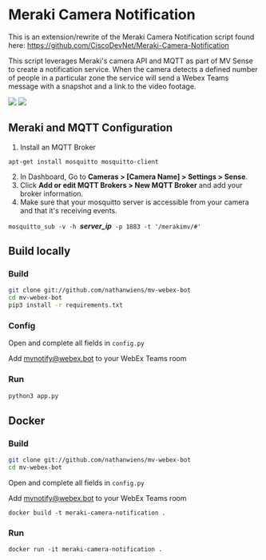 # Meraki Camera Notification

This is an extension/rewrite of the Meraki Camera Notification script found here: https://github.com/CiscoDevNet/Meraki-Camera-Notification

This script leverages Meraki's camera API and MQTT as part of MV Sense to create a notification service. When the camera detects a defined number of people in a particular zone the service will send a Webex Teams message with a snapshot and a link to the video footage.

![](https://i.imgur.com/kIb1ts8.png)
![](https://i.imgur.com/IcuRy1L.png)

## Meraki and MQTT Configuration

1. Install an MQTT Broker

`apt-get install mosquitto mosquitto-client`

2. In Dashboard, Go to **Cameras > [Camera Name] > Settings > Sense**.
3. Click **Add or edit MQTT Brokers > New MQTT Broker** and add your broker information.
4. Make sure that your mosquitto server is accessible from your camera and that it's receiving events.

`mosquitto_sub -v -h `_**server_ip**_` -p 1883 -t '/merakimv/#'`


## Build locally

### Build
```bash
git clone git://github.com/nathanwiens/mv-webex-bot
cd mv-webex-bot
pip3 install -r requirements.txt
```

### Config
Open and complete all fields in `config.py`

Add mvnotify@webex.bot to your WebEx Teams room

### Run
```bash
python3 app.py
```

## Docker

### Build
```bash
git clone git://github.com/nathanwiens/mv-webex-bot
cd mv-webex-bot
```
Open and complete all fields in `config.py`

Add mvnotify@webex.bot to your WebEx Teams room
```
docker build -t meraki-camera-notification .
```

### Run 
```
docker run -it meraki-camera-notification .
```
